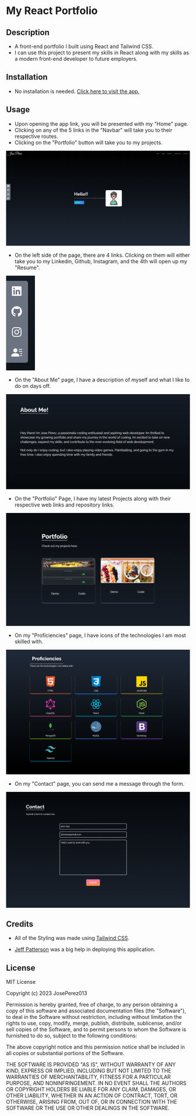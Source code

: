 # My React Portfolio

## Description

- A front-end portfolio I built using React and Tailwind CSS.
- I can use this project to present my skills in React along with my skills as a modern front-end developer to future employers.

## Installation

- No installation is needed. [Click here to visit the app.](https://main--clever-llama-e309a0.netlify.app/)

## Usage

- Upon opening the app link, you will be presented with my "Home" page.
- Clicking on any of the 5 links in the "Navbar" will take you to their respective routes.
- Clicking on the "Portfolio" button will take you to my projects.

![Home Page](./public/assets/images/homePage.png)

- On the left side of the page, there are 4 links. Clicking on them will either take you to my Linkedin, Github, Instagram, and the 4th will open up my "Resume".

![Socials](./public/assets/images/socialLinks.png)

- On the "About Me" page, I have a description of myself and what I like to do on days off.

![About Me](./public/assets/images/aboutMe.png)

- On the "Portfolio" Page, I have my latest Projects along with their respective web links and repository links.

![Portfolio](./public/assets/images/portPics.png)

- On my "Proficiencies" page, I have icons of the technologies I am most skilled with.

![Techs](./public/assets/images/techPics.png)

- On my "Contact" page, you can send me a message through the form.

![Contact](./public/assets/images/contactMe.png)

## Credits

- All of the Styling was made using [Tailwind CSS](https://tailwindcss.com/).

- [Jeff Patterson](https://github.com/jpatterson933) was a big help in deploying this application.

## License

MIT License

Copyright (c) 2023 JosePerez013

Permission is hereby granted, free of charge, to any person obtaining a copy of this software and associated documentation files (the "Software"), to deal in the Software without restriction, including without limitation the rights to use, copy, modify, merge, publish, distribute, sublicense, and/or sell copies of the Software, and to permit persons to whom the Software is furnished to do so, subject to the following conditions:

The above copyright notice and this permission notice shall be included in all copies or substantial portions of the Software.

THE SOFTWARE IS PROVIDED "AS IS", WITHOUT WARRANTY OF ANY KIND, EXPRESS OR IMPLIED, INCLUDING BUT NOT LIMITED TO THE WARRANTIES OF MERCHANTABILITY, FITNESS FOR A PARTICULAR PURPOSE, AND NONINFRINGEMENT. IN NO EVENT SHALL THE AUTHORS OR COPYRIGHT HOLDERS BE LIABLE FOR ANY CLAIM, DAMAGES, OR OTHER LIABILITY, WHETHER IN AN ACTION OF CONTRACT, TORT, OR OTHERWISE, ARISING FROM, OUT OF, OR IN CONNECTION WITH THE SOFTWARE OR THE USE OR OTHER DEALINGS IN THE SOFTWARE.
